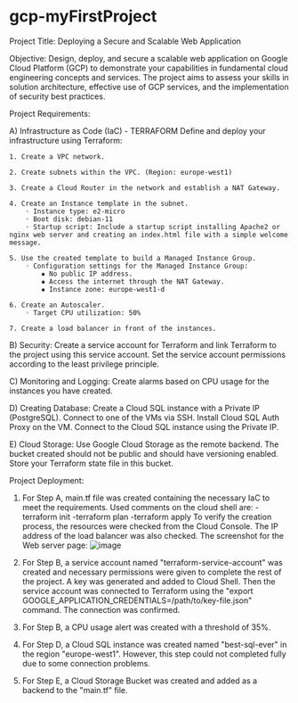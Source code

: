 # gcp-myFirstProject
Project Title: Deploying a Secure and Scalable Web Application

Objective: Design, deploy, and secure a scalable web application on Google Cloud Platform (GCP) to demonstrate your capabilities in fundamental cloud engineering concepts and services. The project aims to assess your skills in solution architecture, effective use of GCP services, and the implementation of security best practices.

Project Requirements: 

A) Infrastructure as Code (IaC) - TERRAFORM Define and deploy your infrastructure using Terraform:
   
    1. Create a VPC network.
    
    2. Create subnets within the VPC. (Region: europe-west1)
   
    3. Create a Cloud Router in the network and establish a NAT Gateway.
    
    4. Create an Instance template in the subnet.
        ◦ Instance type: e2-micro
        ◦ Boot disk: debian-11
        ◦ Startup script: Include a startup script installing Apache2 or nginx web server and creating an index.html file with a simple welcome message.
   
    5. Use the created template to build a Managed Instance Group.
        ◦ Configuration settings for the Managed Instance Group:
            ▪ No public IP address.
            ▪ Access the internet through the NAT Gateway.
            ▪ Instance zone: europe-west1-d
  
    6. Create an Autoscaler.
        ◦ Target CPU utilization: 50%
   
    7. Create a load balancer in front of the instances.

B) Security: Create a service account for Terraform and link Terraform to the project using this service account. Set the service account permissions according to the least privilege principle.

C) Monitoring and Logging: Create alarms based on CPU usage for the instances you have created.

D) Creating Database: Create a Cloud SQL instance with a Private IP (PostgreSQL). Connect to one of the VMs via SSH. Install Cloud SQL Auth Proxy on the VM. Connect to the Cloud SQL instance using the Private IP.

E) Cloud Storage: Use Google Cloud Storage as the remote backend. The bucket created should not be public and should have versioning enabled. Store your Terraform state file in this bucket.

Project Deployment:
1. For Step A, main.tf file was created containing the necessary IaC to meet the requirements.
   Used comments on the cloud shell are:
     -terraform init
     -terraform plan
     -terraform apply
   To verify the creation process, the resources were checked from the Cloud Console. The IP address of the load balancer was also checked. The screenshot for the Web server page:
   ![image](https://github.com/tuanaguler/gcp-myFirstProject/assets/63639594/1b2ab33e-c590-4606-a49a-2a992d55653c)

2. For Step B, a service account named "terraform-service-account" was created and necessary permissions were given to complete the rest of the project. A key was generated and added to Cloud        Shell. Then the service account was connected to Terraform using the "export GOOGLE_APPLICATION_CREDENTIALS=/path/to/key-file.json" command. The connection was confirmed.

3. For Step B, a CPU usage alert was created with a threshold of 35%.

4. For Step D, a Cloud SQL instance was created named "best-sql-ever" in the region "europe-west1". However, this step could not completed fully due to some connection problems.

5. For Step E, a Cloud Storage Bucket was created and added as a backend to the "main.tf" file.
